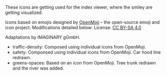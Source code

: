 These icons are getting used for the index viewer, where the smiley are getting visualized.

Icons based on emojis designed by [OpenMoji](https://openmoji.org/) –
the open-source emoji and icon project. Modifications detailed below:
License: [CC BY-SA 4.0](https://creativecommons.org/licenses/by-sa/4.0/#)

Adaptations by IMAGINARY gGmbH.

- traffic-density: Composed using individual icons from OpenMoji.
- safety: Componsed using individual icons from OpenMoji. Car hood line redrawn.
- greens-spaces: Based on an icon from OpenMoji. Tree trunk redrawn and the river was added.
